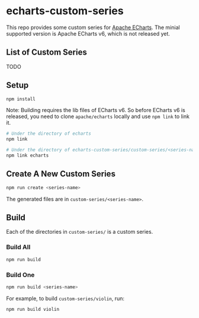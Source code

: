 # echarts-custom-series

This repo provides some custom series for [Apache ECharts](https://github.com/apache/echarts). The minial supported version is Apache ECharts v6, which is not released yet.

## List of Custom Series

TODO

## Setup

```bash
npm install
```

Note: Building requires the lib files of ECharts v6. So before ECharts v6 is released, you need to clone `apache/echarts` locally and use `npm link` to link it.

```bash
# Under the directory of echarts
npm link

# Under the directory of echarts-custom-series/custom-series/<series-name>
npm link echarts
```

## Create A New Custom Series

```bash
npm run create <series-name>
```

The generated files are in `custom-series/<series-name>`.

## Build

Each of the directories in `custom-series/` is a custom series.

### Build All

```bash
npm run build
```

### Build One

```bash
npm run build <series-name>
```

For example, to build `custom-series/violin`, run:

```bash
npm run build violin
```
